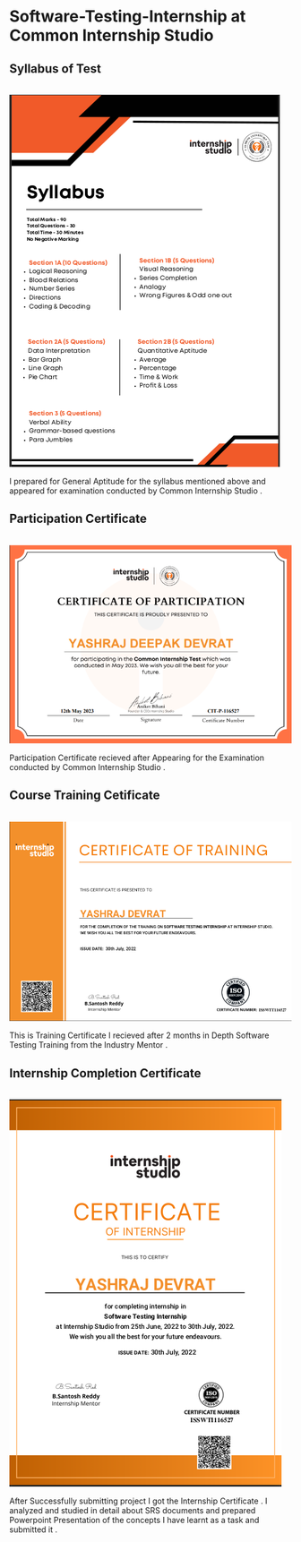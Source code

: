 # Software-Testing-Internship at Common Internship Studio 

## Syllabus of Test 


&emsp; &emsp; &emsp; &emsp; &emsp; &emsp;  &emsp; &emsp;  &emsp; &emsp; &emsp; &emsp; &emsp;     ![Logo](https://github.com/yashraj9011/yashraj9011/blob/main/Syllabus%20of%20internship%20test.png)

  I prepared for General Aptitude for the syllabus mentioned above and appeared for examination conducted by Common Internship Studio . 

  ## Participation Certificate 
  


&emsp; &emsp; &emsp; &emsp; &emsp; &emsp;  &emsp; &emsp;  &emsp; &emsp; &emsp; &emsp; &emsp; &emsp; &emsp; &emsp; &emsp;     ![Logo](https://github.com/yashraj9011/yashraj9011/blob/main/Participation%20Certificate.png)

 Participation Certificate recieved after Appearing for the Examination conducted by Common Internship Studio . 

  

## Course Training Cetificate

&emsp; &emsp; &emsp; &emsp; &emsp; &emsp; &emsp; &emsp; &emsp;  ![Logo](https://github.com/yashraj9011/yashraj9011/blob/main/Screenshot%20from%202023-10-05%2011-15-02.png)

This is Training Certificate I recieved after 2 months in Depth Software Testing Training from the Industry Mentor .    

## Internship Completion Certificate
&emsp; &emsp; &emsp; &emsp; &emsp; &emsp; &emsp; &emsp; &emsp; &emsp; &emsp; &emsp; &emsp; &emsp; ![Logo](https://github.com/yashraj9011/yashraj9011/blob/main/Internship%20Certificate.png)

After Successfully submitting project I got the Internship Certificate . I analyzed and studied in detail about SRS documents and prepared Powerpoint Presentation of the concepts I have learnt as a task and submitted it . 



